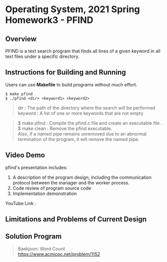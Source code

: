 # Operating System, 2021 Spring Homework3 - PFIND

## Overview
PFIND is a text search program that finds all lines of a given keyword in all text files under a specific directory.

## Instructions for Building and Running

Users can use **Makefile** to build programs without much effort.
```
$ make pfind
$ ./pfind <dir> <keyword1> <keyword2>
```
> dir : The path of the directory where the search will be performed <br />
> keyword : A list of one or more keywords that are not empty <br />
  
> $ make pfind : Compile the pfind.c file and create an executable file <pfind>. <br />
> $ make clean : Remove the pfind executable. <br/>Also, if a named pipe remains unremoved due to an abnormal termination of the program, it will remove the named pipe.<br />

## Video Demo
pfind's presentation includes:<br />
1. A description of the program design, including the communication protocol between the manager and the worker process.<br />
2. Code review of program source code<br />
3. Implementation demonstration<br />

YouTube Link : 


## Limitations and Problems of Current Design


## Solution Program

> Baekjoon: Word Count<br />
> https://www.acmicpc.net/problem/1152

